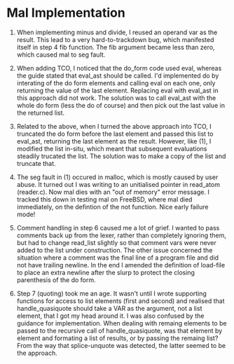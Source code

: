 Mal Implementation 
==================

1. When implementing minus and divide, I reused an operand var as the
result.  This lead to a very hard-to-trackdown bug, which manifested
itself in step 4 fib function. The fib argument became less than zero,
which caused mal to seg fault.

2. When adding TCO, I noticed that the do_form code used eval,
whereas the guide stated that eval_ast should be called.  I'd
implemented do by interating of the do form elements and calling
eval on each one, only returning the value of the last element.
Replacing eval with eval_ast in this approach did not work.  The
solution was to call eval_ast with the whole do form (less the do
of course) and then pick out the last value in the returned list.

3. Related to the above, when I turned the above approach into
TCO, I truncated the do form before the last element and passed
this list to eval_ast, returning the last element as the result.
However, like (1), I modified the list in-situ, which meant that
subsequent evaluations steadily trucated the list.  The solution
was to make a copy of the list and truncate that.

4. The seg fault in (1) occured in malloc, which is mostly caused by
user abuse.  It turned out I was writing to an unitialised pointer in
read_atom (reader.c).  Now mal dies with an "out of memory" error
message. I tracked this down in testing mal on FreeBSD, where mal died
immediately, on the defintion of the not function. Nice early failure mode!

5. Comment handling in step 6 caused me a lot of grief.  I wanted to
pass comments back up from the lexer, rather than completely ignoring
them, but had to change read_list slightly so that comment vars were
never added to the list under construction. The other issue concerned
the situation where a comment was the final line of a program file and
did not have trailing newline.  In the end I amended the definition of
load-file to place an extra newline after the slurp to protect the
closing parenthesis of the do form.

6. Step 7 (quoting) took me an age.  It wasn't until I wrote
supporting functions for access to list elements (first and second)
and realised that handle_quasiquote should take a VAR as the argument,
not a list element, that I got my head around it. I was also confused
by the guidance for implementation.  When dealing with remaing
elements to be passed to the recursive call of handle_quasiquote, was
that element by element and formating a list of results, or by passing
the remaing list?  From the way that splice-unquote was detected, the
latter seemed to be the approach.
